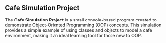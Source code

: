 ## Cafe Simulation Project

The **Cafe Simulation Project** is a small console-based program created to demonstrate Object-Oriented Programming (OOP) concepts. This simulation provides a simple example of using classes and objects to model a cafe environment, making it an ideal learning tool for those new to OOP.

